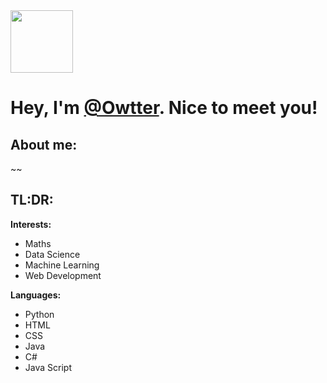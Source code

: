 <div>
	<img style="width:100px;height:auto;"src="https://emojipedia-us.s3.dualstack.us-west-1.amazonaws.com/thumbs/120/twitter/282/otter_1f9a6.png" alt="">
	<h1>Hey, I'm <a href="https://bit.ly/3AaGMOQ">@Owtter</a>. Nice to meet you!</h1>
</div>
<div>
	<h2>About me:</h2>
	<p>~~</p>
</div>
<div>
	<div>
		<h2>TL:DR:</h2>
		<strong>Interests:</strong>
		<ul>
			<li>Maths</li>
			<li>Data Science</li>
			<li>Machine Learning</li>
			<li>Web Development</li>
		</ul>
		<strong>Languages:</strong>
		<ul>
			<li>Python</li>
			<li>HTML</li>
			<li>CSS</li>
			<li>Java</li>
			<li>C#</li>
			<li>Java Script</li>
		</ul>
	</div>
	<div>
		<!--
		<h2>TL:ReadAnyways</h2>
		<p>While I've got great interest in anything computer science related, whether that's hard- or software, I'm currently 
		diving into data science as well as back- and frontend web development.
		My other CS fields of interest are mainly machine learning or hardware oriented. I can programm
		in Java, C# and Java Script, though the language comfortable with is Python.</p> 
	</div>
</div>
-->

<!---
Owtter/Owtter is a ✨ special ✨ repository because its `README.md` (this file) appears on your GitHub profile.
You can click the Preview link to take a look at your changes.
--->
